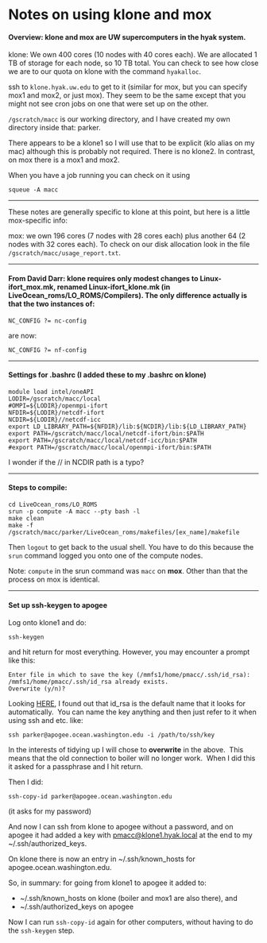 # Notes on using klone and mox

#### Overview: klone and mox are UW supercomputers in the hyak system.

klone: We own 400 cores (10 nodes with 40 cores each).  We are allocated 1 TB of storage for each node, so 10 TB total.  You can check to see how close we are to our quota on klone with the command `hyakalloc`.

ssh to `klone.hyak.uw.edu` to get to it (similar for mox, but you can specify mox1 and mox2, or just mox).  They seem to be the same except that you might not see cron jobs on one that were set up on the other.

`/gscratch/macc` is our working directory, and I have created my own directory inside that: parker.

There appears to be a klone1 so I will use that to be explicit (klo alias on my mac) although this is probably not required.  There is no klone2.  In contrast, on mox there is a mox1 and mox2.

When you have a job running you can check on it using
```
squeue -A macc
```

---

These notes are generally specific to klone at this point, but here is a little mox-specific info:

mox: we own 196 cores (7 nodes with 28 cores each) plus another 64 (2 nodes with 32 cores each).  To check on our disk allocation look in the file `/gscratch/macc/usage_report.txt`.

---

#### From David Darr: klone requires only modest changes to Linux-ifort_mox.mk, renamed Linux-ifort_klone.mk (in LiveOcean_roms/LO_ROMS/Compilers).  The only difference actually is that the two instances of:
```
NC_CONFIG ?= nc-config
```
are now:
```
NC_CONFIG ?= nf-config
```

---

#### Settings for .bashrc (I added these to my .bashrc on klone)
```
module load intel/oneAPI
LODIR=/gscratch/macc/local
#OMPI=${LODIR}/openmpi-ifort
NFDIR=${LODIR}/netcdf-ifort
NCDIR=${LODIR}//netcdf-icc
export LD_LIBRARY_PATH=${NFDIR}/lib:${NCDIR}/lib:${LD_LIBRARY_PATH}
export PATH=/gscratch/macc/local/netcdf-ifort/bin:$PATH
export PATH=/gscratch/macc/local/netcdf-icc/bin:$PATH
#export PATH=/gscratch/macc/local/openmpi-ifort/bin:$PATH
```

I wonder if the // in NCDIR path is a typo?

---

#### Steps to compile:
```
cd LiveOcean_roms/LO_ROMS
srun -p compute -A macc --pty bash -l
make clean
make -f /gscratch/macc/parker/LiveOcean_roms/makefiles/[ex_name]/makefile
```
Then `logout` to get back to the usual shell.  You have to do this because the `srun` command logged you onto one of the compute nodes.

Note: `compute` in the srun command was `macc` on **mox**.  Other than that the process on mox is identical.

---

#### Set up ssh-keygen to apogee

Log onto klone1 and do:
```
ssh-keygen
```
and hit return for most everything.  However, you may encounter a prompt like this:
```
Enter file in which to save the key (/mmfs1/home/pmacc/.ssh/id_rsa):
/mmfs1/home/pmacc/.ssh/id_rsa already exists.
Overwrite (y/n)?
```
Looking [HERE](https://www.hostdime.com/kb/hd/linux-server/the-guide-to-generating-and-uploading-ssh-keys), I found out that id_rsa is the default name that it looks for automatically.  You can name the key anything and then just refer to it when using ssh and etc. like:
```
ssh parker@apogee.ocean.washington.edu -i /path/to/ssh/key
```

In the interests of tidying up I will chose to **overwrite** in the above.  This means that the old connection to boiler will no longer work.  When I did this it asked for a passphrase and I hit return.

Then I did:
```
ssh-copy-id parker@apogee.ocean.washington.edu
```
(it asks for my password)

And now I can ssh from klone to apogee without a password, and on apogee it had added a key with pmacc@klone1.hyak.local at the end to my ~/.ssh/authorized_keys.

On klone there is now an entry in ~/.ssh/known_hosts for apogee.ocean.washington.edu.

So, in summary: for going from klone1 to apogee it added to:
- ~/.ssh/known_hosts on klone (boiler and mox1 are also there), and
- ~/.ssh/authorized_keys on apogee

Now I can run `ssh-copy-id` again for other computers, without having to do the `ssh-keygen` step.
